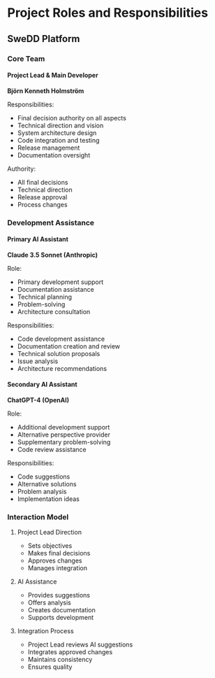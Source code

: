 # Project Roles and Responsibilities
## SweDD Platform

### Core Team

#### Project Lead & Main Developer
**Björn Kenneth Holmström**

Responsibilities:
- Final decision authority on all aspects
- Technical direction and vision
- System architecture design
- Code integration and testing
- Release management
- Documentation oversight

Authority:
- All final decisions
- Technical direction
- Release approval
- Process changes

### Development Assistance

#### Primary AI Assistant
**Claude 3.5 Sonnet (Anthropic)**

Role:
- Primary development support
- Documentation assistance
- Technical planning
- Problem-solving
- Architecture consultation

Responsibilities:
- Code development assistance
- Documentation creation and review
- Technical solution proposals
- Issue analysis
- Architecture recommendations

#### Secondary AI Assistant
**ChatGPT-4 (OpenAI)**

Role:
- Additional development support
- Alternative perspective provider
- Supplementary problem-solving
- Code review assistance

Responsibilities:
- Code suggestions
- Alternative solutions
- Problem analysis
- Implementation ideas

### Interaction Model

1. Project Lead Direction
   - Sets objectives
   - Makes final decisions
   - Approves changes
   - Manages integration

2. AI Assistance
   - Provides suggestions
   - Offers analysis
   - Creates documentation
   - Supports development

3. Integration Process
   - Project Lead reviews AI suggestions
   - Integrates approved changes
   - Maintains consistency
   - Ensures quality

